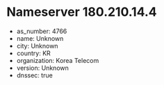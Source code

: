 # Nameserver 180.210.14.4

* as_number: 4766
* name: Unknown
* city: Unknown
* country: KR
* organization: Korea Telecom
* version: Unknown
* dnssec: true
